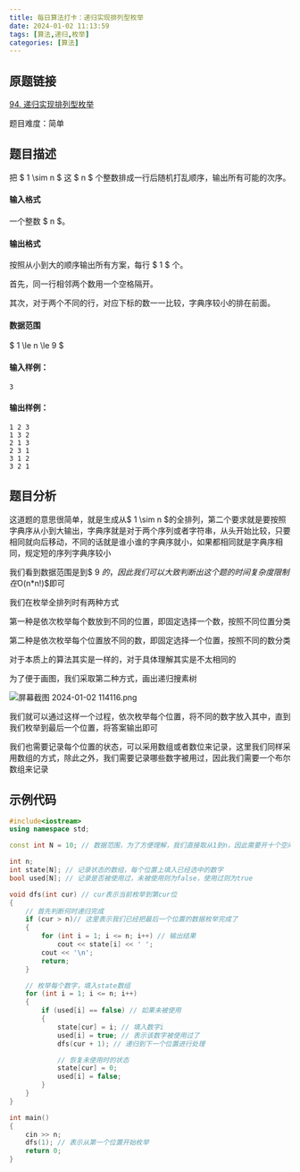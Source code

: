 ```yaml
---
title: 每日算法打卡：递归实现排列型枚举
date: 2024-01-02 11:13:59
tags: [算法,递归,枚举]
categories: [算法]
---
```


## 原题链接

[94. 递归实现排列型枚举](https://www.acwing.com/problem/content/96/)

题目难度：简单

## 题目描述

把 $ 1 \sim n $ 这 $ n $  个整数排成一行后随机打乱顺序，输出所有可能的次序。

#### 输入格式

一个整数 $ n $。

#### 输出格式

按照从小到大的顺序输出所有方案，每行 $ 1 $ 个。

首先，同一行相邻两个数用一个空格隔开。

其次，对于两个不同的行，对应下标的数一一比较，字典序较小的排在前面。

#### 数据范围

$ 1 \le n \le 9 $

#### 输入样例：

```
3 
```

#### 输出样例：

```
1 2 3
1 3 2
2 1 3
2 3 1
3 1 2
3 2 1 
```

## 题目分析

这道题的意思很简单，就是生成从$ 1 \sim n $的全排列，第二个要求就是要按照字典序从小到大输出，字典序就是对于两个序列或者字符串，从头开始比较，只要相同就向后移动，不同的话就是谁小谁的字典序就小，如果都相同就是字典序相同，规定短的序列字典序较小

我们看到数据范围是到$ 9 $的，因此我们可以大致判断出这个题的时间复杂度限制在$O(n*n!)$即可

我们在枚举全排列时有两种方式

第一种是依次枚举每个数放到不同的位置，即固定选择一个数，按照不同位置分类

第二种是依次枚举每个位置放不同的数，即固定选择一个位置，按照不同的数分类

对于本质上的算法其实是一样的，对于具体理解其实是不太相同的

为了便于画图，我们采取第二种方式，画出递归搜素树

![屏幕截图 2024-01-02 114116.png](https://s2.loli.net/2024/01/02/erAUKEQyqfvCSBH.png)

我们就可以通过这样一个过程，依次枚举每个位置，将不同的数字放入其中，直到我们枚举到最后一个位置，将答案输出即可

我们也需要记录每个位置的状态，可以采用数组或者数位来记录，这里我们同样采用数组的方式，除此之外，我们需要记录哪些数字被用过，因此我们需要一个布尔数组来记录

## 示例代码

```cpp
#include<iostream>
using namespace std;

const int N = 10; // 数据范围，为了方便理解，我们直接取从1到n，因此需要开十个空间

int n;
int state[N]; // 记录状态的数组，每个位置上填入已经选中的数字
bool used[N]; // 记录是否被使用过，未被使用则为false，使用过则为true

void dfs(int cur) // cur表示当前枚举到第cur位
{
    // 首先判断何时递归完成
    if (cur > n)// 这里表示我们已经把最后一个位置的数据枚举完成了
    {
        for (int i = 1; i <= n; i++) // 输出结果
            cout << state[i] << ' ';
        cout << '\n';
        return;
    }

    // 枚举每个数字，填入state数组
    for (int i = 1; i <= n; i++)
    {
        if (used[i] == false) // 如果未被使用
        {
            state[cur] = i; // 填入数字i
            used[i] = true; // 表示该数字被使用过了
            dfs(cur + 1); // 递归到下一个位置进行处理

            // 恢复未使用时的状态
            state[cur] = 0;
            used[i] = false;
        }
    }
}

int main()
{
    cin >> n;
    dfs(1); // 表示从第一个位置开始枚举
    return 0;
}
```

